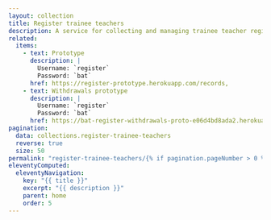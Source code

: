 ```yaml
---
layout: collection
title: Register trainee teachers
description: A service for collecting and managing trainee teacher registration data
related:
  items:
    - text: Prototype
      description: |
        Username: `register`
        Password: `bat`
      href: https://register-prototype.herokuapp.com/records,
    - text: Withdrawals prototype
      description: |
        Username: `register`
        Password: `bat`
      href: https://bat-register-withdrawals-proto-e06d4bd8ada2.herokuapp.com/
pagination:
  data: collections.register-trainee-teachers
  reverse: true
  size: 50
permalink: "register-trainee-teachers/{% if pagination.pageNumber > 0 %}page/{{ pagination.pageNumber + 1 }}{% endif %}/"
eleventyComputed:
  eleventyNavigation:
    key: "{{ title }}"
    excerpt: "{{ description }}"
    parent: home
    order: 5
---
```


